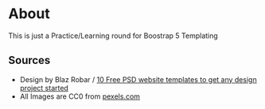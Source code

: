 # About
This is just a Practice/Learning round for Boostrap 5 Templating

## Sources
* Design by Blaz Robar / [10 Free PSD website templates to get any design project started](https://blazrobar.com/tutorials-and-articles/10-free-psd-website-templates-to-get-any-design-project-started/)
* All Images are CC0 from [pexels.com](https://www.pexels.com/)